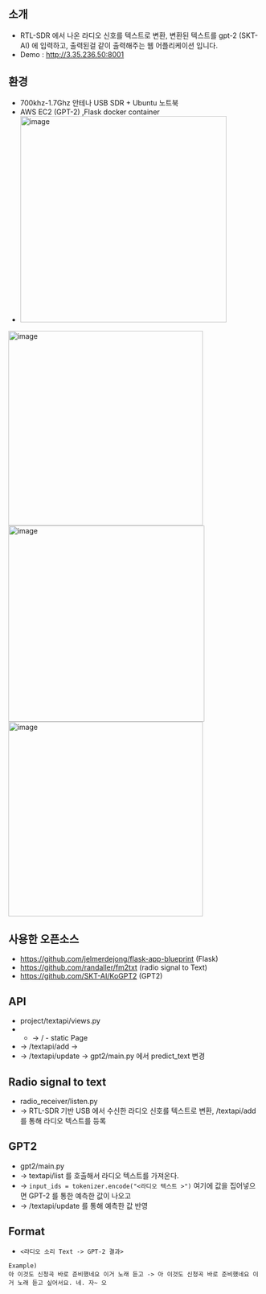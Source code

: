 ## 소개
- RTL-SDR 에서 나온 라디오 신호를 텍스트로 변환, 변환된 텍스트를 gpt-2 (SKT-AI) 에 입력하고, 출력된걸 같이 출력해주는 웹 어플리케이션 입니다.
- Demo : http://3.35.236.50:8001


## 환경
- 700khz-1.7Ghz 안테나 USB SDR + Ubuntu 노트북
- AWS EC2 (GPT-2) ,Flask docker container
- <img width="410" alt="image" src="https://user-images.githubusercontent.com/3627483/118436225-66b3ee00-b71b-11eb-9bd0-b08b29009d3a.png">
<img width="387" alt="image" src="https://user-images.githubusercontent.com/3627483/118436233-6c113880-b71b-11eb-9224-c6ca2e31a9a6.png">
<img width="390" alt="image" src="https://user-images.githubusercontent.com/3627483/118436243-716e8300-b71b-11eb-8df8-13e502c67109.png">
<img width="387" alt="image" src="https://user-images.githubusercontent.com/3627483/118436250-759aa080-b71b-11eb-9eaa-9ab3a5c6efd0.png">


## 사용한 오픈소스
- https://github.com/jelmerdejong/flask-app-blueprint (Flask)
- https://github.com/randaller/fm2txt (radio signal to Text)
- https://github.com/SKT-AI/KoGPT2 (GPT2)

## API
- project/textapi/views.py
- - -> / - static Page 
- -> /textapi/add -> 
- -> /textapi/update -> gpt2/main.py 에서 predict_text 변경

## Radio signal to text
- radio_receiver/listen.py
- -> RTL-SDR 기반 USB 에서 수신한 라디오 신호를 텍스트로 변환, /textapi/add 를 통해 라디오 텍스트를 등록

## GPT2
- gpt2/main.py
- -> textapi/list 를 호출해서 라디오 텍스트를 가져온다.
- -> `input_ids = tokenizer.encode("<라디오 텍스트 >")` 여기에 값을 집어넣으면 GPT-2 를 통한 예측한 값이 나오고
- -> /textapi/update 를 통해 예측한 값 반영



## Format
- `<라디오 소리 Text -> GPT-2 결과>`
```
Example)
아 이것도 신청곡 바로 준비했네요 이거 노래 듣고 -> 아 이것도 신청곡 바로 준비했네요 이거 노래 듣고 싶어서요. 네. 자~ 오
```
